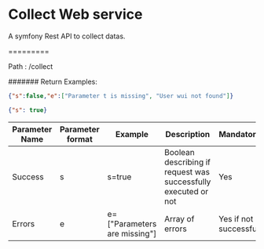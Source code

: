 Collect Web service
=========

A symfony Rest API to collect datas.

=========

Path : /collect

####### Return Examples:

```json
{"s":false,"e":["Parameter t is missing", "User wui not found"]}
```

```json
{"s": true}
```

| Parameter Name | Parameter format | Example | Description | Mandatory |
| --- | --- | --- | --- | --- |
| Success | s | s=true | Boolean describing if request was successfully executed or not | Yes |
| Errors | e | e=["Parameters are missing"] | Array of errors | Yes if not successfull |


